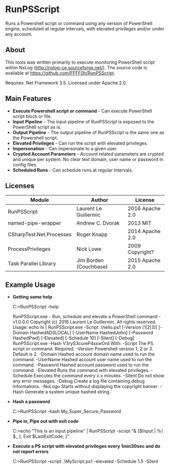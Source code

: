 RunPSScript
===========

Runs a Powershell script or command using any version of PowerShell engine, scheduled at regular intervals, with elevated privileges and/or under any account.

About
-----
This tools was written primarily to execute monitoring PowerShell script within NxLog (http://nxlog-ce.sourceforge.net/). 
The source code is available at https://github.com/FFFF0h/RunPSScript.

Requires .Net Framework 3.5. Licensed under Apache 2.0.

Main Features
-------------
 * **Execute Powershell script or command** - Can execute PowerShell script block or file.
 * **Input Pipeline** - The input pipeline of RunPSScript is exposed to the PowerShell script as is.
 * **Output Pipeline** - The output pipeline of RunPSScript is the same one as the Powershell script.
 * **Elevated Privileges** - Can run the script with elevated privileges.
 * **Impersonation** - Can impersonate to a given user.
 * **Crypted Account Parameters** - Account related parameters are crypted and unique per system. No clear text domain, user name or password in config files.
 * **Scheduled Runs** - Can schedule runs at regular intervals.

Licenses
--------
| Module                   | Author                | License         |
|--------------------------|-----------------------|-----------------|
| RunPSScript              | Laurent Le Guillermic | 2016 Apache 2.0 |
| named-pipe-wrapper       | Andrew C. Dvorak      | 2013 MIT        |
| CSharpTest.Net.Processes | Roger Knapp           | 2014 Apache 2.0 |
| ProcessPrivileges        | Nick Lowe             | 2009 Copyright? |
| Task Parallel Library    | Jim Borden (Couchbase)| 2015 Apache 2.0 |


Example Usage
-------------
 * **Getting some help**
 
    C:\>RunPSScript -help
    
    RunPSScript.exe - Run, schedule and elevate a PowerShell command - v1.0.0.0
    Copyright (c) 2016 Laurent Le Guillermic. All rights reserved.
    Usage:
    echo hi | RunPSScript.exe -Script .\hello.ps1 [-Version (1|2|3)] [-Domain HashedADSLOCAL] [-UserName HashedJohn] [-Password HashedPwd] [-Elevated] [-Schedule 10] [-Silent] [-Debug]
    RunPSScript.exe -Hash V3ryS3cureP4sswOrd
    With:
        -Script         The PS script or command. Required.
        -Version        Powershell version 1, 2 or 3. Default is 2.
        -Domain         Hashed account domain name used to run the command.
        -UserName       Hashed account user name used to run the command.
        -Password       Hashed account password used to run the command.
        -Elevated       Runs the command with elevated privileges.
        -Schedule       Executes the command every x.x minutes.
        -Silent         Do not show any error messages.
        -Debug          Create a log file containing debug informations.
        -NoLogo         Starts without displaying the copyright banner.
        -Hash           Generate a system unique hashed string.`

* **Hash a password**

    C:\>RunPSScript -hash My_Super_Secure_Password

* **Pipe in, Pipe out with exit code**

    C:\>echo "This is an input pipeline" | RunPSScript -script "& {$Input | %{ $_ }; Exit $LastExitCode; }"

* **Execute a PS script with elevated privileges every 1min30sec and do not report errors**

    C:\>RunPSScript -script .\MyScript.ps1 -elevated -Schedule 1.5 -Silent
